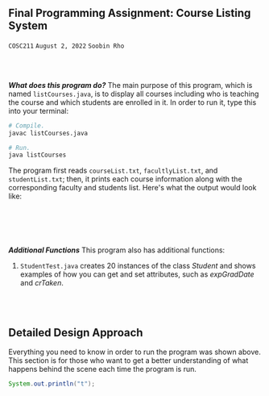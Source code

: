 ## Final Programming Assignment: Course Listing System<br>
`COSC211`
`August 2, 2022`
`Soobin Rho`

<br>
<br>

***What does this program do?***
The main purpose of this program,
which is named `listCourses.java`, is to
display all courses including
who is teaching the course and
which students are enrolled in it.
In order to run it, type this
into your terminal:

```bash
# Compile.
javac listCourses.java

# Run.
java listCourses
```

The program first reads `courseList.txt`,
`facultlyList.txt`, and `studentList.txt`;
then, it prints each course information along with
the corresponding faculty and students list.
Here's what the output would look like:

```


```

<br>
<br>

***Additional Functions***
This program also has additional functions:

1. `StudentTest.java` creates 20 instances
of the class *Student* and shows examples of
how you can get and set attributes, such as
*expGradDate* and *crTaken*.

<br>
<br>

## Detailed Design Approach

Everything you need to know in order
to run the program was shown above.
This section is for those who want to
get a better understanding of what
happens behind the scene each time
the program is run.


```java
System.out.println("t");
```

<br>
<br>
<br>
